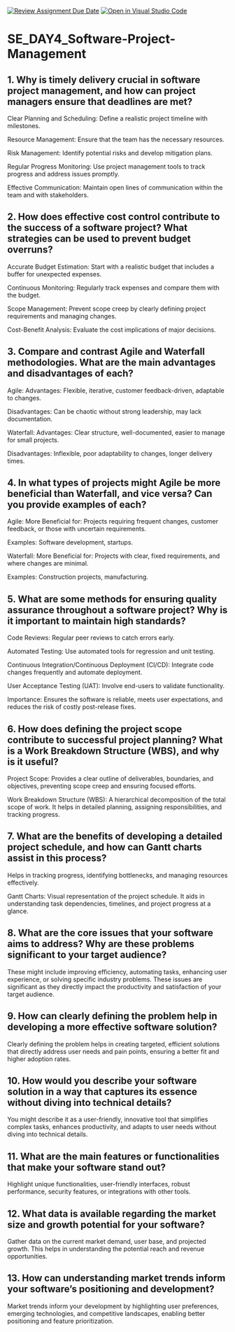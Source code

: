 [![Review Assignment Due Date](https://classroom.github.com/assets/deadline-readme-button-22041afd0340ce965d47ae6ef1cefeee28c7c493a6346c4f15d667ab976d596c.svg)](https://classroom.github.com/a/9pw6JKcu)
[![Open in Visual Studio Code](https://classroom.github.com/assets/open-in-vscode-2e0aaae1b6195c2367325f4f02e2d04e9abb55f0b24a779b69b11b9e10269abc.svg)](https://classroom.github.com/online_ide?assignment_repo_id=17023075&assignment_repo_type=AssignmentRepo)
# SE_DAY4_Software-Project-Management
## 1. Why is timely delivery crucial in software project management, and how can project managers ensure that deadlines are met?
Clear Planning and Scheduling: Define a realistic project timeline with milestones.

Resource Management: Ensure that the team has the necessary resources.

Risk Management: Identify potential risks and develop mitigation plans.

Regular Progress Monitoring: Use project management tools to track progress and address issues promptly.

Effective Communication: Maintain open lines of communication within the team and with stakeholders.

## 2. How does effective cost control contribute to the success of a software project? What strategies can be used to prevent budget overruns?
Accurate Budget Estimation: Start with a realistic budget that includes a buffer for unexpected expenses.

Continuous Monitoring: Regularly track expenses and compare them with the budget.

Scope Management: Prevent scope creep by clearly defining project requirements and managing changes.

Cost-Benefit Analysis: Evaluate the cost implications of major decisions.
## 3. Compare and contrast Agile and Waterfall methodologies. What are the main advantages and disadvantages of each?
Agile:
Advantages: Flexible, iterative, customer feedback-driven, adaptable to changes.

Disadvantages: Can be chaotic without strong leadership, may lack documentation.

Waterfall:
Advantages: Clear structure, well-documented, easier to manage for small projects.

Disadvantages: Inflexible, poor adaptability to changes, longer delivery times.
## 4. In what types of projects might Agile be more beneficial than Waterfall, and vice versa? Can you provide examples of each?
Agile:
More Beneficial for: Projects requiring frequent changes, customer feedback, or those with uncertain requirements.

Examples: Software development, startups.

Waterfall:
More Beneficial for: Projects with clear, fixed requirements, and where changes are minimal.

Examples: Construction projects, manufacturing.
## 5. What are some methods for ensuring quality assurance throughout a software project? Why is it important to maintain high standards?
Code Reviews: Regular peer reviews to catch errors early.

Automated Testing: Use automated tools for regression and unit testing.

Continuous Integration/Continuous Deployment (CI/CD): Integrate code changes frequently and automate deployment.

User Acceptance Testing (UAT): Involve end-users to validate functionality.

Importance:
Ensures the software is reliable, meets user expectations, and reduces the risk of costly post-release fixes.
## 6. How does defining the project scope contribute to successful project planning? What is a Work Breakdown Structure (WBS), and why is it useful?
Project Scope:
Provides a clear outline of deliverables, boundaries, and objectives, preventing scope creep and ensuring focused efforts.

Work Breakdown Structure (WBS):
A hierarchical decomposition of the total scope of work. It helps in detailed planning, assigning responsibilities, and tracking progress.
## 7. What are the benefits of developing a detailed project schedule, and how can Gantt charts assist in this process?
Helps in tracking progress, identifying bottlenecks, and managing resources effectively.

Gantt Charts:
Visual representation of the project schedule. It aids in understanding task dependencies, timelines, and project progress at a glance.
## 8. What are the core issues that your software aims to address? Why are these problems significant to your target audience?
These might include improving efficiency, automating tasks, enhancing user experience, or solving specific industry problems. These issues are significant as they directly impact the productivity and satisfaction of your target audience.
## 9. How can clearly defining the problem help in developing a more effective software solution?
Clearly defining the problem helps in creating targeted, efficient solutions that directly address user needs and pain points, ensuring a better fit and higher adoption rates.
## 10. How would you describe your software solution in a way that captures its essence without diving into technical details?
You might describe it as a user-friendly, innovative tool that simplifies complex tasks, enhances productivity, and adapts to user needs without diving into technical details.
## 11. What are the main features or functionalities that make your software stand out?
Highlight unique functionalities, user-friendly interfaces, robust performance, security features, or integrations with other tools.
## 12. What data is available regarding the market size and growth potential for your software?
Gather data on the current market demand, user base, and projected growth. This helps in understanding the potential reach and revenue opportunities.
## 13. How can understanding market trends inform your software’s positioning and development?
Market trends inform your development by highlighting user preferences, emerging technologies, and competitive landscapes, enabling better positioning and feature prioritization.
